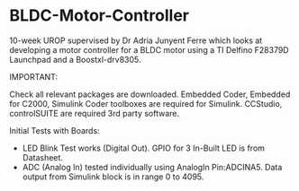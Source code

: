 # BLDC-Motor-Controller
10-week UROP supervised by Dr Adria Junyent Ferre which looks at developing a motor controller for a BLDC motor using a TI Delfino F28379D Launchpad and a Boostxl-drv8305.

IMPORTANT:

Check all relevant packages are downloaded. Embedded Coder, Embedded for C2000, Simulink Coder toolboxes are required for Simulink.
CCStudio, controlSUITE are required 3rd party software.

Initial Tests with Boards:
- LED Blink Test works (Digital Out). GPIO for 3 In-Built LED is from Datasheet.
- ADC (Analog In) tested individually using AnalogIn Pin:ADCINA5. Data output from Simulink block is in range 0 to 4095.
